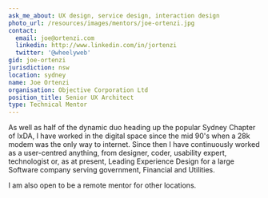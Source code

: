 ```yaml
---
ask_me_about: UX design, service design, interaction design
photo_url: /resources/images/mentors/joe-ortenzi.jpg
contact:
  email: joe@ortenzi.com
  linkedin: http://www.linkedin.com/in/jortenzi
  twitter: '@wheelyweb'
gid: joe-ortenzi
jurisdiction: nsw
location: sydney
name: Joe Ortenzi
organisation: Objective Corporation Ltd
position_title: Senior UX Architect
type: Technical Mentor
---
```


As well as half of the dynamic duo heading up the popular Sydney Chapter of IxDA, I have worked in the digital space since the mid 90's when a 28k modem was the only way to internet.
Since then I have continuously worked as a user-centred anything, from designer, coder, usability expert, technologist or, as at present, Leading Experience Design for a large Software company serving government, Financial and Utilities.

I am also open to be a remote mentor for other locations.